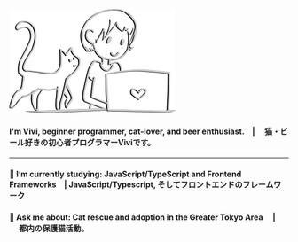 <img src="github2.png">

####  I'm Vivi, beginner programmer, cat-lover, and beer enthusiast.　|  　猫・ビール好きの初心者プログラマーViviです。

---------

#### 🌱 I’m currently studying: JavaScript/TypeScript and Frontend Frameworks　| JavaScript/Typescript, そしてフロントエンドのフレームワーク

#### 💬 Ask me about: Cat rescue and adoption in the Greater Tokyo Area 　| 　 都内の保護猫活動。

<!--
**vivi-and-tea/vivi-and-tea** is a ✨ _special_ ✨ repository because its `README.md` (this file) appears on your GitHub profile.

Here are some ideas to get you started:

- 🔭 I’m currently working on ...
- 🌱 I’m currently learning ...
- 👯 I’m looking to collaborate on ...
- 🤔 I’m looking for help with ...
- 💬 Ask me about ...
- 📫 How to reach me: ...
- 😄 Pronouns: ...
- ⚡ Fun fact: ...
-->
